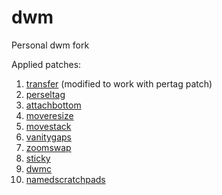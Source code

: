 # dwm
Personal dwm fork

Applied patches:
1. [transfer](https://dwm.suckless.org/patches/transfer/) (modified to work with pertag patch)
2. [perseltag](https://dwm.suckless.org/patches/pertag/)
3. [attachbottom](https://dwm.suckless.org/patches/attachbottom/)
4. [moveresize](https://dwm.suckless.org/patches/moveresize/)
5. [movestack](https://dwm.suckless.org/patches/movestack/)
6. [vanitygaps](https://dwm.suckless.org/patches/vanitygaps/)
7. [zoomswap](https://dwm.suckless.org/patches/zoomswap/)
8. [sticky](https://dwm.suckless.org/patches/sticky/)
9. [dwmc](https://dwm.suckless.org/patches/dwmc/)
10. [namedscratchpads](https://dwm.suckless.org/patches/namedscratchpads/)
